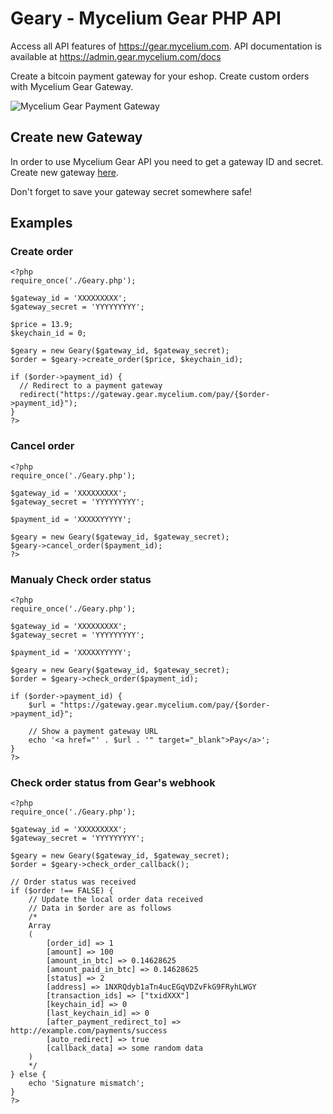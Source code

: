 # Geary - Mycelium Gear PHP API
Access all API features of https://gear.mycelium.com. API documentation is available at https://admin.gear.mycelium.com/docs

Create a bitcoin payment gateway for your eshop. Create custom orders with Mycelium Gear Gateway.

![Mycelium Gear Payment Gateway](http://i.imgur.com/a79MjSo.png)

## Create new Gateway 
In order to use Mycelium Gear API you need to get a gateway ID and secret. Create new gateway [here](https://admin.gear.mycelium.com/gateways/new). 

Don't forget to save your gateway secret somewhere safe!

## Examples

### Create order
````
<?php
require_once('./Geary.php');

$gateway_id = 'XXXXXXXXX';
$gateway_secret = 'YYYYYYYYY';

$price = 13.9;
$keychain_id = 0;

$geary = new Geary($gateway_id, $gateway_secret);
$order = $geary->create_order($price, $keychain_id);

if ($order->payment_id) {
  // Redirect to a payment gateway
  redirect("https://gateway.gear.mycelium.com/pay/{$order->payment_id}");
}
?>
````

### Cancel order
````
<?php
require_once('./Geary.php');

$gateway_id = 'XXXXXXXXX';
$gateway_secret = 'YYYYYYYYY';

$payment_id = 'XXXXXYYYYY';

$geary = new Geary($gateway_id, $gateway_secret);
$geary->cancel_order($payment_id);
?>
````

### Manualy Check order status
````
<?php
require_once('./Geary.php');

$gateway_id = 'XXXXXXXXX';
$gateway_secret = 'YYYYYYYYY';

$payment_id = 'XXXXXYYYYY';

$geary = new Geary($gateway_id, $gateway_secret);
$order = $geary->check_order($payment_id);

if ($order->payment_id) {
    $url = "https://gateway.gear.mycelium.com/pay/{$order->payment_id}";
    
    // Show a payment gateway URL
    echo '<a href="' . $url . '" target="_blank">Pay</a>';
}
?>
````

### Check order status from Gear's webhook
````
<?php
require_once('./Geary.php');

$gateway_id = 'XXXXXXXXX';
$gateway_secret = 'YYYYYYYYY';

$geary = new Geary($gateway_id, $gateway_secret);
$order = $geary->check_order_callback();

// Order status was received
if ($order !== FALSE) {
    // Update the local order data received
    // Data in $order are as follows
    /*
    Array
    (
        [order_id] => 1
        [amount] => 100
        [amount_in_btc] => 0.14628625
        [amount_paid_in_btc] => 0.14628625
        [status] => 2
        [address] => 1NXRQdyb1aTn4ucEGqVDZvFkG9FRyhLWGY
        [transaction_ids] => ["txidXXX"]
        [keychain_id] => 0
        [last_keychain_id] => 0
        [after_payment_redirect_to] => http://example.com/payments/success
        [auto_redirect] => true
        [callback_data] => some random data
    )
    */
} else {
    echo 'Signature mismatch';
}
?>
````
